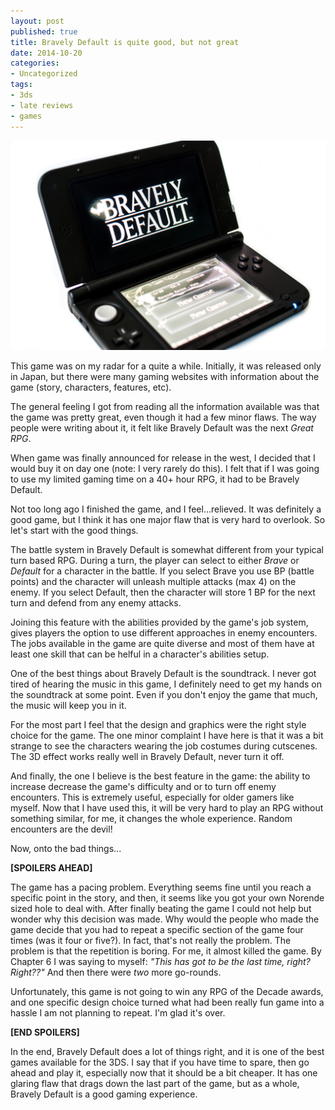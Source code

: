 ```yaml
---
layout: post
published: true
title: Bravely Default is quite good, but not great
date: 2014-10-20
categories:
- Uncategorized
tags:
- 3ds
- late reviews
- games
---
```

<img class="img-responsive" src="/_assets/141020/bravelydefault.jpg" alt="Bravely Default">

This game was on my radar for a quite a while. Initially, it was released only in Japan, but there were many gaming websites with information about the game (story, characters, features, etc).

The general feeling I got from reading all the information available was that the game was pretty great, even though it had a few minor flaws. The way people were writing about it, it felt like Bravely Default was the next *Great RPG*.

<!--more-->

When game was finally announced for release in the west, I decided that I would buy it on day one (note: I very rarely do this). I felt that if I was going to use my limited gaming time on a 40+ hour RPG, it had to be Bravely Default.

Not too long ago I finished the game, and I feel...relieved. It was definitely a good game, but I think it has one major flaw that is very hard to overlook. So let's start with the good things.

The battle system in Bravely Default is somewhat different from your typical turn based RPG. During a turn, the player can select to either <em>Brave</em> or <em>Default</em> for a character in the battle. If you select Brave you use BP (battle points) and the character will unleash multiple attacks (max 4) on the enemy. If you select Default, then the character will store 1 BP for the next turn and defend from any enemy attacks.

Joining this feature with the abilities provided by the game's job system, gives players the option to use different approaches in enemy encounters. The jobs available in the game are quite diverse and most of them have at least one skill that can be helful in a character's abilities setup.

One of the best things about Bravely Default is the soundtrack. I never got tired of hearing the music in this game, I definitely need to get my hands on the soundtrack at some point. Even if you don't enjoy the game that much, the music will keep you in it.

For the most part I feel that the design and graphics were the right style choice for the game. The one minor complaint I have here is that it was a bit strange to see the characters wearing the job costumes during cutscenes. The 3D effect works really well in Bravely Default, never turn it off.

And finally, the one I believe is the best feature in the game: the ability to increase decrease the game's difficulty and or to turn off enemy encounters. This is extremely useful, especially for older gamers like myself. Now that I have used this, it will be very hard to play an RPG without something similar, for me, it changes the whole experience. Random encounters are the devil!

Now, onto the bad things...

**[SPOILERS AHEAD]**

The game has a pacing problem. Everything seems fine until you reach a specific point in the story, and then, it seems like you got your own Norende sized hole to deal with.
After finally beating the game I could not help but wonder why this decision was made. Why would the people who made the game decide that you had to repeat a specific section of the game four times (was it four or five?). In fact, that's not really the problem. The problem is that the repetition is boring. For me, it almost killed the game.
By Chapter 6 I was saying to myself: <em>"This has got to be the last time, right? Right??"</em> And then there were <em>two</em> more go-rounds.

Unfortunately, this game is not going to win any RPG of the Decade awards, and one specific design choice turned what had been really fun game into a hassle I am not planning to repeat. I'm glad it's over.

**[END SPOILERS]**

In the end, Bravely Default does a lot of things right, and it is one of the best games available for the 3DS. I say that if you have time to spare, then go ahead and play it, especially now that it should be a bit cheaper. It has one glaring flaw that drags down the last part of the game, but as a whole, Bravely Default is a good gaming experience.
